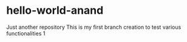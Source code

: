 # hello-world-anand
Just another repository
This is my first branch creation to test various functionalities 1
